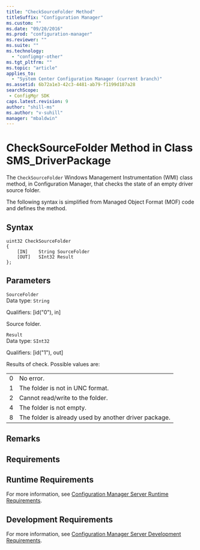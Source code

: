 ```yaml
---
title: "CheckSourceFolder Method"
titleSuffix: "Configuration Manager"
ms.custom: ""
ms.date: "09/20/2016"
ms.prod: "configuration-manager"
ms.reviewer: ""
ms.suite: ""
ms.technology:
  - "configmgr-other"
ms.tgt_pltfrm: ""
ms.topic: "article"
applies_to:
  - "System Center Configuration Manager (current branch)"
ms.assetid: 6b72a1e3-42c3-4481-ab79-f1199d187a28searchScope: - ConfigMgr SDK
caps.latest.revision: 9
author: "shill-ms"
ms.author: "v-suhill"
manager: "mbaldwin"
---
```

# CheckSourceFolder Method in Class SMS_DriverPackage
The `CheckSourceFolder` Windows Management Instrumentation (WMI) class method, in Configuration Manager, that checks the state of an empty driver source folder.  

 The following syntax is simplified from Managed Object Format (MOF) code and defines the method.  

## Syntax  

```  
uint32 CheckSourceFolder   
{  
    [IN]    String SourceFolder  
    [OUT]   SInt32 Result  
};  
```  

## Parameters  
 `SourceFolder`  
 Data type: `String`  

 Qualifiers: [id("0"), in]  

 Source folder.  

 `Result`  
 Data type: `SInt32`  

 Qualifiers: [id("1"), out]  

 Results of check. Possible values are:  

|||  
|-|-|  
|0|No error.|  
|1|The folder is not in UNC format.|  
|2|Cannot read/write to the folder.|  
|4|The folder is not empty.|  
|8|The folder is already used by another driver package.|  

## Remarks  

## Requirements  

## Runtime Requirements  
 For more information, see [Configuration Manager Server Runtime Requirements](../../../develop/core/reqs/server-runtime-requirements.md).  

## Development Requirements  
 For more information, see [Configuration Manager Server Development Requirements](../../../develop/core/reqs/server-development-requirements.md).
